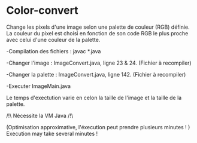 # Color-convert
Change les pixels d'une image selon une palette de couleur (RGB) définie.
La couleur du pixel est choisi en fonction de son code RGB le plus proche avec celui d'une couleur de la palette.


-Compilation des fichiers : javac *.java

-Changer l'image : ImageConvert.java, ligne 23 & 24. (Fichier à recompiler)

-Changer la palette : ImageConvert.java, ligne 142. (Fichier à recompiler)

-Executer ImageMain.java

Le temps d'exectution varie en celon la taille de l'image et la taille de la palette.

/!\ Nécessite la VM Java /!\

(Optimisation approximative, l'éxecution peut prendre plusieurs minutes ! )
Execution may take several minutes !
